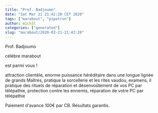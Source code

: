 ```yaml
---
title: "Prof. Badjoumo"
date: "Sat Mar 21 21:42:20 CET 2020"
tags: ["marabout", "pipotron"]
author: m1ch3l
categories: ["generated"]
slug: "marabout/2020-03-21-21:42:20"
---
```


Prof. Badjoumo

célèbre marabout

est parmi vous !

attraction clientèle, enorme puissance héréditaire dans une longue lignée de grands Maîtres, pratique la sorcellerie et les rites vaudou, examens, il pratique des rituels de réparation et désenvoûtement de vos PC par télépathie, protection contre les ennemis, réparation de votre PC par télépathie

Paiement d'avance 100€ par CB. Résultats garantis.
